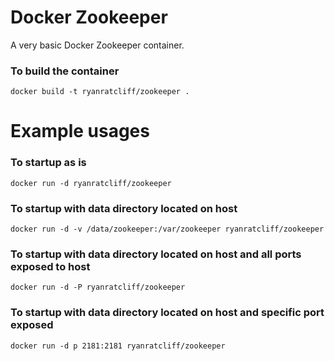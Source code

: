 # Docker Zookeeper
A very basic Docker Zookeeper container.

### To build the container
```
docker build -t ryanratcliff/zookeeper .
```

# Example usages

### To startup as is
```
docker run -d ryanratcliff/zookeeper
```

### To startup with data directory located on host
```
docker run -d -v /data/zookeeper:/var/zookeeper ryanratcliff/zookeeper
```

### To startup with data directory located on host and all ports exposed to host
```
docker run -d -P ryanratcliff/zookeeper
```

### To startup with data directory located on host and specific port exposed
```
docker run -d p 2181:2181 ryanratcliff/zookeeper
```
